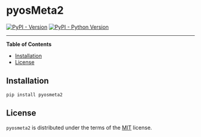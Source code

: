 # pyosMeta2

[![PyPI - Version](https://img.shields.io/pypi/v/pyosmeta2.svg)](https://pypi.org/project/pyosmeta2)
[![PyPI - Python Version](https://img.shields.io/pypi/pyversions/pyosmeta2.svg)](https://pypi.org/project/pyosmeta2)

-----

**Table of Contents**

- [Installation](#installation)
- [License](#license)

## Installation

```console
pip install pyosmeta2
```

## License

`pyosmeta2` is distributed under the terms of the [MIT](https://spdx.org/licenses/MIT.html) license.
